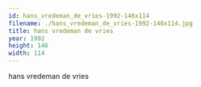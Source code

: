 ```yaml
---
id: hans_vredeman_de_vries-1992-146x114
filename: ./hans_vredeman_de_vries-1992-146x114.jpg
title: hans vredeman de vries
year: 1992
height: 146
width: 114
---
```


hans vredeman de vries